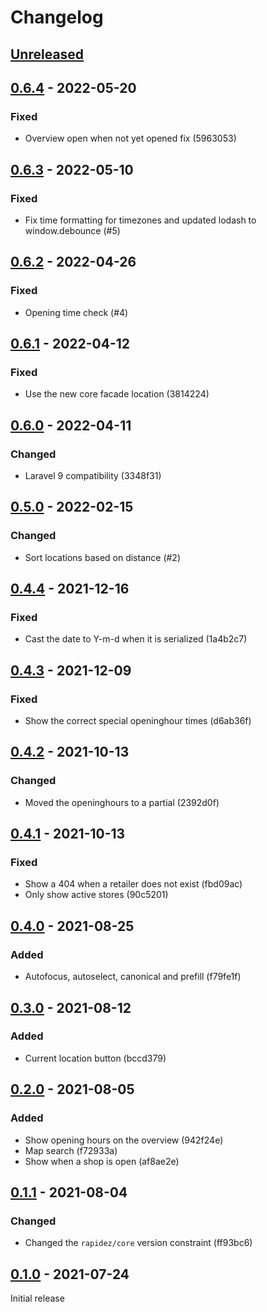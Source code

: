 # Changelog

## [Unreleased](https://github.com/org/repo/compare/0.6.4...master)

## [0.6.4](https://github.com/org/repo/compare/0.6.3...0.6.4) - 2022-05-20

### Fixed

- Overview open when not yet opened fix (5963053)

## [0.6.3](https://github.com/org/repo/compare/0.6.2...0.6.3) - 2022-05-10

### Fixed

- Fix time formatting for timezones and updated lodash to window.debounce (#5)

## [0.6.2](https://github.com/org/repo/compare/0.6.1...0.6.2) - 2022-04-26

### Fixed

- Opening time check (#4)

## [0.6.1](https://github.com/org/repo/compare/0.6.0...0.6.1) - 2022-04-12

### Fixed

- Use the new core facade location (3814224)

## [0.6.0](https://github.com/org/repo/compare/0.5.0...0.6.0) - 2022-04-11

### Changed

- Laravel 9 compatibility (3348f31)

## [0.5.0](https://github.com/org/repo/compare/0.4.4...0.5.0) - 2022-02-15

### Changed

- Sort locations based on distance (#2)

## [0.4.4](https://github.com/org/repo/compare/0.4.3...0.4.4) - 2021-12-16

### Fixed

- Cast the date to Y-m-d when it is serialized (1a4b2c7)

## [0.4.3](https://github.com/org/repo/compare/0.4.2...0.4.3) - 2021-12-09

### Fixed

- Show the correct special openinghour times (d6ab36f)

## [0.4.2](https://github.com/org/repo/compare/0.4.1...0.4.2) - 2021-10-13

### Changed

- Moved the openinghours to a partial (2392d0f)

## [0.4.1](https://github.com/org/repo/compare/0.4.0...0.4.1) - 2021-10-13

### Fixed

- Show a 404 when a retailer does not exist (fbd09ac)
- Only show active stores (90c5201)

## [0.4.0](https://github.com/org/repo/compare/0.3.0...0.4.0) - 2021-08-25

### Added

- Autofocus, autoselect, canonical and prefill (f79fe1f)

## [0.3.0](https://github.com/org/repo/compare/0.2.0...0.3.0) - 2021-08-12

### Added

- Current location button (bccd379)

## [0.2.0](https://github.com/org/repo/compare/0.1.1...0.2.0) - 2021-08-05

### Added

- Show opening hours on the overview (942f24e)
- Map search (f72933a)
- Show when a shop is open (af8ae2e)

## [0.1.1](https://github.com/org/repo/compare/0.1.0...0.1.1) - 2021-08-04

### Changed

- Changed the `rapidez/core` version constraint (ff93bc6)

## [0.1.0](https://github.com/org/repo/compare/e7610614aa4203a154b7e5dc3249c1ddb69a48a7...0.1.0) - 2021-07-24

Initial release
